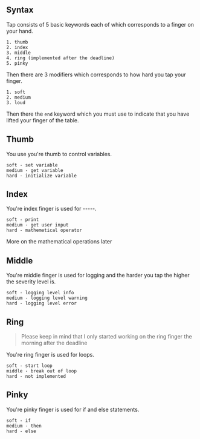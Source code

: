 ## Syntax
Tap consists of 5 basic keywords each of which corresponds to a finger on your hand.
```
1. thumb
2. index
3. middle
4. ring (implemented after the deadline)
5. pinky
```

Then there are 3 modifiers which corresponds to how hard you tap your finger.
```
1. soft
2. medium
3. loud
```

Then there the ```end``` keyword which you must use to indicate that you have lifted your finger of the table.

## Thumb
You use you're thumb to control variables.
```
soft - set variable
medium - get variable
hard - initialize variable
```

## Index
You're index finger is used for -----.
```
soft - print
medium - get user input
hard - mathemetical operator
```
More on the mathematical operations later

## Middle
You're middle finger is used for logging and the harder you tap the higher the severity level is.
```
soft - logging level info
medium - logging level warning
hard - logging level error
```

## Ring
> Please keep in mind that I only started working on the ring finger the morning after the deadline

You're ring finger is used for loops.
```
soft - start loop
middle - break out of loop
hard - not implemented
```

## Pinky
You're pinky finger is used for if and else statements.
```
soft - if
medium - then
hard - else
```